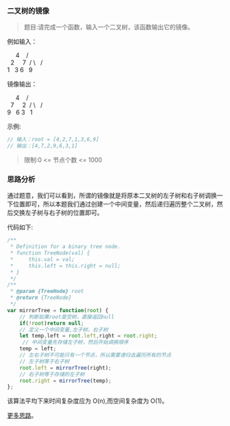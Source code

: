 ### 二叉树的镜像

> 题目:请完成一个函数，输入一个二叉树，该函数输出它的镜像。

例如输入：

     4
   /   \
  2     7
 / \   / \
1   3 6   9

镜像输出：

     4
   /   \
  7     2
 / \   / \
9   6 3   1


示例:

```js
// 输入：root = [4,2,7,1,3,6,9]
// 输出：[4,7,2,9,6,3,1]
```
 
> 限制:0 <= 节点个数 <= 1000

### 思路分析

通过题意，我们可以看到，所谓的镜像就是将原本二叉树的左子树和右子树调换一下位置即可，所以本题我们通过创建一个中间变量，然后递归遍历整个二叉树，然后交换左子树与右子树的位置即可。

代码如下:

```js
/**
 * Definition for a binary tree node.
 * function TreeNode(val) {
 *     this.val = val;
 *     this.left = this.right = null;
 * }
 */
/**
 * @param {TreeNode} root
 * @return {TreeNode}
 */
var mirrorTree = function(root) {
    // 判断如果root是空树，直接返回null
    if(!root)return null;
    // 定义一个中间变量,左子树，右子树
    let temp,left = root.left,right = root.right;
     // 中间变量先存储左子树，然后开始调换顺序
    temp = left;
    // 左右子树不可能只有一个节点，所以需要递归去遍历所有的节点
    // 左子树等于右子树
    root.left = mirrorTree(right);
    // 右子树等于存储的左子树
    root.right = mirrorTree(temp);
};
```

该算法平均下来时间复杂度应为 O(n),而空间复杂度为 O(1)。

[更多思路](https://leetcode-cn.com/problems/er-cha-shu-de-jing-xiang-lcof/solution/mian-shi-ti-27-er-cha-shu-de-jing-xiang-di-gui-fu-/)。

